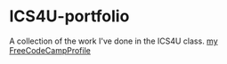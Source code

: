 # ICS4U-portfolio
A collection of the work I've done in the ICS4U class. 
[my FreeCodeCampProfile](https://www.freecodecamp.org/s338579170)
